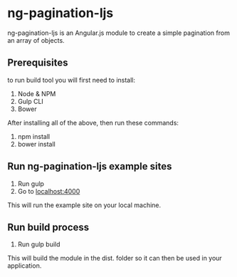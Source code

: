 # ng-pagination-ljs
ng-pagination-ljs is an Angular.js module to create a simple pagination from an array of objects.

## Prerequisites

to run build tool you will first need to install:

1. Node & NPM
2. Gulp CLI
3. Bower

After installing all of the above, then run these commands:

1. npm install
2. bower install

## Run ng-pagination-ljs example sites
1. Run gulp
2. Go to [localhost:4000](http//:localhost:4000)

This will run the example site on your local machine.

## Run build process
1. Run gulp build

This will build the module in the dist. folder so it can then be used in your application.
